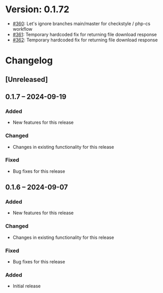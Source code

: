 # Version: 0.1.72

* [#360](https://github.com/ConductionNL/openconnector/pull/360): Let's ignore branches main/master for checkstyle / php-cs workflow
* [#361](https://github.com/ConductionNL/openconnector/pull/361): Temporary hardcoded fix for returning file download response
* [#362](https://github.com/ConductionNL/openconnector/pull/362): Temporary hardcoded fix for returning file download response


# Changelog

## [Unreleased]
## 0.1.7 – 2024-09-19
### Added
- New features for this release

### Changed
- Changes in existing functionality for this release

### Fixed
- Bug fixes for this release

## 0.1.6 – 2024-09-07
### Added
- New features for this release

### Changed
- Changes in existing functionality for this release

### Fixed
- Bug fixes for this release

### Added
- Initial release

